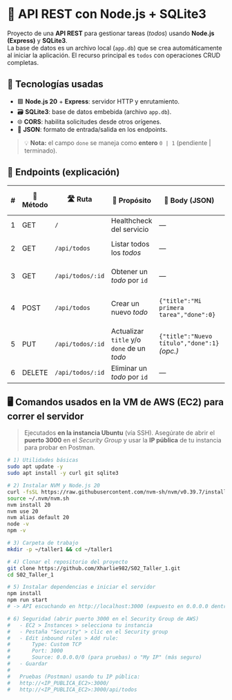 # 🚀 API REST con Node.js + SQLite3

Proyecto de una **API REST** para gestionar tareas (*todos*) usando **Node.js (Express)** y **SQLite3**.  
La base de datos es un archivo local (`app.db`) que se crea automáticamente al iniciar la aplicación. El recurso principal es `todos` con operaciones CRUD completas.

## 🧰 Tecnologías usadas
- 🟩 **Node.js 20** + **Express**: servidor HTTP y enrutamiento.
- 🗃️ **SQLite3**: base de datos embebida (archivo `app.db`).
- 🌐 **CORS**: habilita solicitudes desde otros orígenes.
- 🔁 **JSON**: formato de entrada/salida en los endpoints.

> 💡 **Nota:** el campo `done` se maneja como **entero** `0 | 1` (pendiente | terminado).

## 🔌 Endpoints (explicación)

| # | 🧭 Método | 🛣️ Ruta             | 🎯 Propósito                                  | 🧳 Body (JSON)                                   | ✅ Respuesta OK (ejemplo)                                                             | ⚠️ Errores típicos |
|---|-----------|----------------------|-----------------------------------------------|--------------------------------------------------|---------------------------------------------------------------------------------------|-------------------|
| 1 | GET       | `/`                  | Healthcheck del servicio                       | —                                                | `{"ok":true,"service":"node-sqlite-api","ts":"<ISO>"}`                                | —                 |
| 2 | GET       | `/api/todos`         | Listar todos los *todos*                       | —                                                | `[{"id":1,"title":"Ejemplo","done":0,"created_at":"YYYY-MM-DD HH:MM:SS"}]`            | `500` fallo BD    |
| 3 | GET       | `/api/todos/:id`     | Obtener un *todo* por `id`                     | —                                                | `{"id":1,"title":"Ejemplo","done":0,"created_at":"YYYY-MM-DD HH:MM:SS"}`              | `404` no existe; `500` BD |
| 4 | POST      | `/api/todos`         | Crear un nuevo *todo*                          | `{"title":"Mi primera tarea","done":0}`          | `{"id":2,"title":"Mi primera tarea","done":0}`                                        | `400` falta `title`; `500` BD |
| 5 | PUT       | `/api/todos/:id`     | Actualizar `title` y/o `done` de un *todo*     | `{"title":"Nuevo título","done":1}` *(opc.)*     | `{"updated":1}` *(número de filas afectadas)*                                         | `500` BD          |
| 6 | DELETE    | `/api/todos/:id`     | Eliminar un *todo* por `id`                    | —                                                | `{"deleted":1}` *(número de filas afectadas)*                                         | `500` BD          |

## 🖥️ Comandos usados en la VM de AWS (EC2) para correr el servidor

> Ejecutados **en la instancia Ubuntu** (vía SSH). Asegúrate de abrir el **puerto 3000** en el *Security Group* y usar la **IP pública** de tu instancia para probar en Postman.

```bash
# 1) Utilidades básicas
sudo apt update -y
sudo apt install -y curl git sqlite3

# 2) Instalar NVM y Node.js 20
curl -fsSL https://raw.githubusercontent.com/nvm-sh/nvm/v0.39.7/install.sh | bash
source ~/.nvm/nvm.sh
nvm install 20
nvm use 20
nvm alias default 20
node -v
npm -v

# 3) Carpeta de trabajo
mkdir -p ~/taller1 && cd ~/taller1

# 4) Clonar el repositorio del proyecto
git clone https://github.com/Xharlie982/S02_Taller_1.git
cd S02_Taller_1

# 5) Instalar dependencias e iniciar el servidor
npm install
npm run start
# -> API escuchando en http://localhost:3000 (expuesto en 0.0.0.0 dentro del código)

# 6) Seguridad (abrir puerto 3000 en el Security Group de AWS)
#   - EC2 > Instances > selecciona tu instancia
#   - Pestaña "Security" > clic en el Security group
#   - Edit inbound rules > Add rule:
#       Type: Custom TCP
#       Port: 3000
#       Source: 0.0.0.0/0 (para pruebas) o "My IP" (más seguro)
#   - Guardar
#
#   Pruebas (Postman) usando tu IP pública:
#   http://<IP_PUBLICA_EC2>:3000/
#   http://<IP_PUBLICA_EC2>:3000/api/todos
